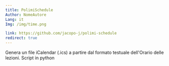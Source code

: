 ```yaml
---
title: PolimiSchedule
Author: NomeAutore
Lang: it
Img: /img/time.png

link: https://github.com/jacopo-j/polimi-schedule
redirect: true
---
```

Genera un file iCalendar (.ics) a partire dal formato testuale dell'Orario delle lezioni. Script in python
